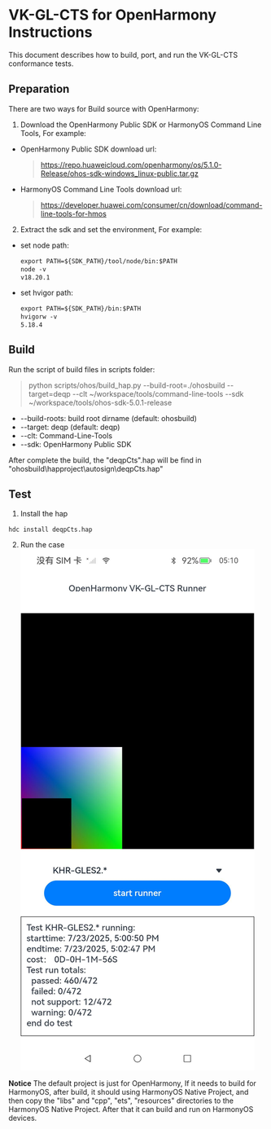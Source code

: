 VK-GL-CTS for OpenHarmony Instructions
=================

This document describes how to build, port, and run the VK-GL-CTS conformance tests.

Preparation
------------------------

There are two ways for Build source with OpenHarmony:
1. Download the OpenHarmony Public SDK or HarmonyOS Command Line Tools, For example: 
* OpenHarmony Public SDK download url:
    > https://repo.huaweicloud.com/openharmony/os/5.1.0-Release/ohos-sdk-windows_linux-public.tar.gz

* HarmonyOS Command Line Tools download url:
    > https://developer.huawei.com/consumer/cn/download/command-line-tools-for-hmos


2. Extract the sdk and set the environment, For example:
* set node path:
    ```
    export PATH=${SDK_PATH}/tool/node/bin:$PATH
    node -v
    v18.20.1
    ```
    
* set hvigor path:
    ```
    export PATH=${SDK_PATH}/bin:$PATH 
    hvigorw -v
    5.18.4
    ```



Build
------------------------
Run the script of build files in scripts folder:

>  python scripts/ohos/build_hap.py --build-root=./ohosbuild --target=deqp --clt ~/workspace/tools/command-line-tools --sdk ~/workspace/tools/ohos-sdk-5.0.1-release
* --build-roots: build root dirname (default: ohosbuild)
* --target: deqp (default: deqp)
* --clt: Command-Line-Tools
* --sdk: OpenHarmony Public SDK

After complete the build, the "deqpCts".hap will be find in "ohosbuild\happroject\autosign\deqpCts.hap"


Test
---------------------
1. Install the hap
```
hdc install deqpCts.hap
```

2. Run the case
![screenshot](./figures/Screenshot.jpeg)

**Notice**
The default project is just for OpenHarmony, If it needs to build for HarmonyOS, after build, it should using HarmonyOS Native Project,
and then copy the "libs" and "cpp", "ets", "resources" directories to the HarmonyOS Native Project. After that it can build and run on
HarmonyOS devices.



